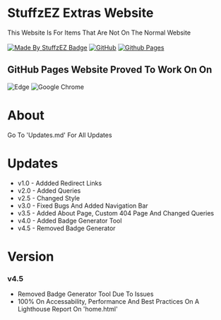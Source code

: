 # StuffzEZ Extras Website
This Website Is For Items That Are Not On The Normal Website
<br>
<br>
[![Made By StuffzEZ Badge](https://img.shields.io/badge/StuffzEZ-Made_By?label=Made%20By&labelColor=blue&color=orange)](https://bit.ly/m/StuffzEZ)
[![GitHub](https://img.shields.io/badge/github-%23121011.svg?style=for-the-badge&logo=github&logoColor=white)](https://github.com/StuffzEZ/stuffzez.github.io)
[![Github Pages](https://img.shields.io/badge/github%20pages-121013?style=for-the-badge&logo=github&logoColor=white)](https://stuffzez.github.io)

## GitHub Pages Website Proved To Work On On
![Edge](https://img.shields.io/badge/Edge-0078D7?style=for-the-badge&logo=Microsoft-edge&logoColor=white)
![Google Chrome](https://img.shields.io/badge/Google%20Chrome-4285F4?style=for-the-badge&logo=GoogleChrome&logoColor=white)

## 
# About
Go To 'Updates.md' For All Updates

# Updates
- v1.0 - Addded Redirect Links
- v2.0 - Added Queries
- v2.5 - Changed Style
- v3.0 - Fixed Bugs And Added Navigation Bar
- v3.5 - Added About Page, Custom 404 Page And Changed Queries
- v4.0 - Added Badge Generator Tool
- v4.5 - Removed Badge Generator

# Version

### v4.5
- Removed Badge Generator Tool Due To Issues
- 100% On Accessability, Performance And Best Practices On A Lighthouse Report On 'home.html'
